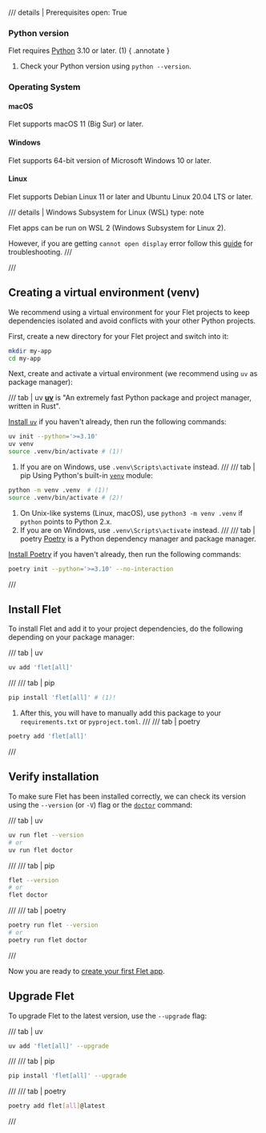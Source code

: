 
/// details | Prerequisites
    open: True
### Python version

Flet requires [Python](https://www.python.org/downloads/) 3.10 or later. (1)
{ .annotate }

1. Check your Python version using `python --version`.

### Operating System

#### macOS

Flet supports macOS 11 (Big Sur) or later.

#### Windows

Flet supports 64-bit version of Microsoft Windows 10 or later.

#### Linux

Flet supports Debian Linux 11 or later and Ubuntu Linux 20.04 LTS or later.

/// details | Windows Subsystem for Linux (WSL)
    type: note

Flet apps can be run on WSL 2 (Windows Subsystem for Linux 2).

However, if you are getting `cannot open display` error follow this
[guide](https://github.com/microsoft/wslg/wiki/Diagnosing-%22cannot-open-display%22-type-issues-with-WSLg) for troubleshooting.
///

///

##  Creating a virtual environment (venv)

We recommend using a virtual environment for your Flet projects to keep dependencies
isolated and avoid conflicts with your other Python projects.

First, create a new directory for your Flet project and switch into it:

```bash
mkdir my-app
cd my-app
```

Next, create and activate a virtual environment (we recommend using `uv` as package manager):

/// tab | uv
[**uv**](https://docs.astral.sh/uv/) is "An extremely fast Python package and project manager, written in Rust".

[Install `uv`](https://docs.astral.sh/uv/getting-started/installation) if you haven't already, then run the following commands:

```bash
uv init --python='>=3.10'
uv venv
source .venv/bin/activate # (1)!
```

1. If you are on Windows, use `.venv\Scripts\activate` instead.
///
/// tab | pip
Using Python's built-in [`venv`](https://docs.python.org/3/library/venv.html) module:
```bash
python -m venv .venv  # (1)!
source .venv/bin/activate # (2)!
```

1. On Unix-like systems (Linux, macOS), use `python3 -m venv .venv` if `python` points to Python 2.x.
2. If you are on Windows, use `.venv\Scripts\activate` instead.
///
/// tab | poetry
[Poetry](https://python-poetry.org/docs/) is a Python dependency manager and package manager.

[Install Poetry](https://python-poetry.org/docs/#installation) if you haven't already, then run the following commands:

```bash
poetry init --python='>=3.10' --no-interaction
```
///

## Install Flet

To install Flet and add it to your project dependencies,
do the following depending on your package manager:

/// tab | uv
```bash
uv add 'flet[all]'
```
///
/// tab | pip
```bash
pip install 'flet[all]' # (1)!
```

1. After this, you will have to manually add this package to your `requirements.txt` or `pyproject.toml`.
///
/// tab | poetry
```bash
poetry add 'flet[all]'
```
///

## Verify installation

To make sure Flet has been installed correctly, we can check its version using the `--version` (or `-V`) flag or the [`doctor`](../cli/doctor.md) command:

/// tab | uv
```bash
uv run flet --version
# or
uv run flet doctor
```
///
/// tab | pip
```bash
flet --version
# or
flet doctor
```
///
/// tab | poetry
```bash
poetry run flet --version
# or
poetry run flet doctor
```
///

Now you are ready to [create your first Flet app](create-flet-app.md).

## Upgrade Flet

To upgrade Flet to the latest version, use the `--upgrade` flag:

/// tab | uv
```bash
uv add 'flet[all]' --upgrade
```
///
/// tab | pip
```bash
pip install 'flet[all]' --upgrade
```
///
/// tab | poetry
```bash
poetry add flet[all]@latest
```
///
